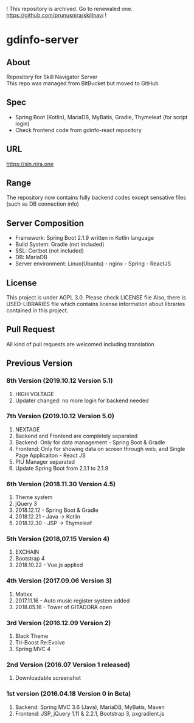 ! This repository is archived. Go to renewaled one. https://github.com/prunusnira/skillnavi !

# gdinfo-server

## About
Repository for Skill Navigator Server  
This repo was managed from BitBucket but moved to GitHub

## Spec
* Spring Boot (Kotlin), MariaDB, MyBatis, Gradle, Thymeleaf (for script login)
* Check frontend code from gdinfo-react repository

## URL
https://sin.nira.one

## Range
The repository now contains fully backend codes except sensative files (such as DB connection info)

## Server Composition
- Framework: Spring Boot 2.1.9 written in Kotlin language  
- Build System: Gradle (not included)  
- SSL: Certbot (not included)  
- DB: MariaDB  
- Server environment: Linux(Ubuntu) - nginx - Spring - ReactJS

## License
This project is under AGPL 3.0. Please check LICENSE file
Also, there is USED-LIBRARIES file which contains license information about libraries contained in this project.

## Pull Request
All kind of pull requests are welcomed including translation

## Previous Version

### 8th Version (2019.10.12 Version 5.1)
1. HIGH VOLTAGE
2. Updater changed: no more login for backend needed

### 7th Version (2019.10.12 Version 5.0)
1. NEXTAGE
2. Backend and Frontend are completely separated
3. Backend: Only for data management - Spring Boot & Gradle
4. Frontend: Only for showing data on screen through web, and Single Page Applicaiton - React JS
5. PIU Manager separated
6. Update Spring Boot from 2.1.1 to 2.1.9

### 6th Version (2018.11.30 Version 4.5)
1. Theme system
2. jQuery 3
3. 2018.12.12 - Spring Boot & Gradle
4. 2018.12.21 - Java -> Kotlin
5. 2018.12.30 - JSP -> Thymeleaf

### 5th Version (2018,07.15 Version 4)
1. EXCHAIN
2. Bootstrap 4
3. 2018.10.22 - Vue.js applied

### 4th Version (2017.09.06 Version 3)
1. Matixx
2. 2017.11.16 - Auto music register system added
3. 2018.05.16 - Tower of GITADORA open

### 3rd Version (2016.12.09 Version 2)
1. Black Theme
2. Tri-Boost Re:Evolve
3. Spring MVC 4

### 2nd Version (2016.07 Version 1 released)
1. Downloadable screenshot

### 1st version (2016.04.18 Version 0 in Beta)
1. Backend: Spring MVC 3.6 (Java), MariaDB, MyBatis, Maven
2. Frontend: JSP, jQuery 1.11 & 2.2.1, Bootstrap 3, pxgradient.js